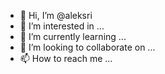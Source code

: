 - 👋 Hi, I’m @aleksri
- 👀 I’m interested in ...
- 🌱 I’m currently learning ...
- 💞️ I’m looking to collaborate on ...
- 📫 How to reach me ...

<!---
aleksri/aleksri is a ✨ special ✨ repository because its `README.md` (this file) appears on your GitHub profile.
You can click the Preview link to take a look at your changes.
--->
